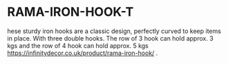 # RAMA-IRON-HOOK-T
hese sturdy iron hooks are a classic design, perfectly curved to keep items in place. With three double hooks. The row of 3 hook can hold approx. 3 kgs and the row of 4 hook can hold approx. 5 kgs  https://infinitydecor.co.uk/product/rama-iron-hook/ .
